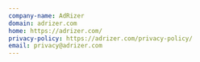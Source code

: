 ```yaml
---
company-name: AdRizer
domain: adrizer.com
home: https://adrizer.com/
privacy-policy: https://adrizer.com/privacy-policy/
email: privacy@adrizer.com
---
```




